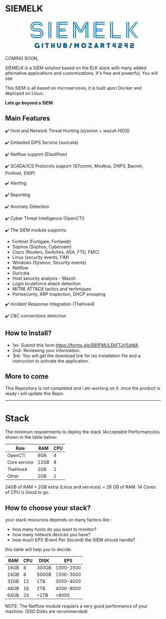 # SIEMELK

<p align="center">
 <img alt="SIEMELK Logo" src="siemelk-logo.jpg">
</p>

COMING SOON,

SIEMELK is a SIEM solution based on the ELK stack with many added alternative applications and customizations. It's free and powerful, You will see

This SIEM is all based on microservices, it is built upon Docker and deployed on Linux.

**Lets go beyond a SIEM**

## Main Features
✔️ Host and Network Threat Hunting (sysmon + wazuh HIDS)

✔️ Embeded IDPS Service (suricata)

✔️ Netflow support (Elastiflow)

✔️ SCADA/ICS Protocols support (S7comm, Modbus, DNP3, Bacnet, Profinet, ENIP)

✔️ Alerting

✔️ Reporting

✔️ Anomaly Detection

✔️ Cyber Threat Intelligence (OpenCTI)

✔️ The SIEM module supports:
- Fortinet (Fortigate, Fortiweb)
- Sophos (Sophos, Cyberoam)
- Cisco (Routers, Switches, ASA, FTD, FMC)
- Linux (security events, FIM)
- Windows (Sysmon, Security events)
- Netflow
- Suricata
- Host security analysis - Wazuh
- Login bruteforce attack detection
- MITRE ATT&CK tactics and techniques
- Portsecurity, ARP inspection, DHCP snooping

✔️ Incident Response Integration (Thehive4)

✔️ C&C connections detection

## How to Install?
  - 1st- Submit this form https://forms.gle/R81FMULEkFTJVSzMA.
  - 2nd- Reviewing your information.
  - 3rd- You will get the download link for iso installation file and a instruction to activate the application.

## More to come
This Repository is not completed and i am working on it. once the product is ready i will update this Repo.


---------

# Stack
The minimum requierments to deploy the stack (Acceptable Performance)is shown in the table below:

| Role     | RAM         |    CPU |
| ---------| ------      |-------|
| OpenCTI|       8GB    | 4   |
|Core service| 12GB | 8 |
|TheHive4| 2GB|1|
|Other| 2GB|1|

24GB of RAM + 2GB extra (Linux and services) = 26 GB of RAM.
14 Cores of CPU is Good to go.

## How to choose your stack?
your stack resources depends on many factors like :
- how many hosts do you want to monitor?
- how many network devices you have?
- how much EPS (Event Per Second) the SIEM should handle?

this table will help you to decide:

| RAM     | CPU         |    DISK | EPS|
| ---------| ------      |-------|----|
|16GB|8|300GB|1000-1500|
|24GB|8|500GB|1500-3000|
|32GB|12|1TB|3000-4000|
|48GB|16|2TB|4000-8000|
|64GB|24|+2TB|+8000|

NOTE: The Netflow module requiers a very good performance of your machine. (SSD Disks are recommended)
